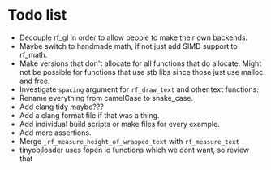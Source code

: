 # Todo list

- Decouple rf_gl in order to allow people to make their own backends.
- Maybe switch to handmade math, if not just add SIMD support to rf_math.
- Make versions that don't allocate for all functions that do allocate. Might not be possible for functions that use stb libs since those just use malloc and free.
- Investigate `spacing` argument for `rf_draw_text` and other text functions.
- Rename everything from camelCase to snake_case.
- Add clang tidy maybe???
- Add a clang format file if that was a thing.
- Add individual build scripts or make files for every example.
- Add more assertions.
- Merge `_rf_measure_height_of_wrapped_text` with `rf_measure_text`
- tinyobjloader uses fopen io functions which we dont want, so review that 